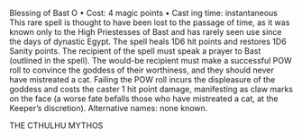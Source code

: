 Blessing of Bast O
• Cost:  4 magic points
•
 Cast
ing time: instantaneous
This rare spell is thought to have been lost to the passage of 
time, as it was known only to the High Priestesses of Bast 
and has rarely seen use since the days of dynastic Egypt. 
The spell heals 1D6 hit points and restores 1D6 Sanity 
points. The recipient of the spell must speak a prayer to Bast 
(outlined in the spell). The would-be recipient must make 
a successful POW roll to convince the goddess of their 
worthiness, and they should never have mistreated a cat. 
Failing the POW roll incurs the displeasure of the goddess 
and costs the caster 1 hit point damage, manifesting as 
claw marks on the face (a worse fate befalls those who have 
mistreated a cat, at the Keeper’s discretion). Alternative names: none known.

THE CTHULHU MYTHOS
